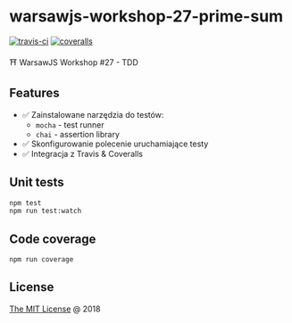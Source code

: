 # warsawjs-workshop-27-prime-sum

[![travis-ci](https://api.travis-ci.com/piecioshka/warsawjs-workshop-27-prime-sum.svg?branch=master)](https://app.travis-ci.com/github/piecioshka/warsawjs-workshop-27-prime-sum)
[![coveralls](https://coveralls.io/repos/github/piecioshka/warsawjs-workshop-27-prime-sum/badge.svg?branch=master)](https://coveralls.io/github/piecioshka/warsawjs-workshop-27-prime-sum?branch=master)

⛩️ WarsawJS Workshop #27 - TDD

## Features

* :white_check_mark: Zainstalowane narzędzia do testów:
    + `mocha` - test runner
    + `chai` - assertion library
* :white_check_mark: Skonfigurowanie polecenie uruchamiające testy
* :white_check_mark: Integracja z Travis & Coveralls

## Unit tests

```bash
npm test
npm run test:watch
```

## Code coverage

```bash
npm run coverage
```

## License

[The MIT License](http://piecioshka.mit-license.org) @ 2018
